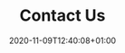 ---
title: "Contact Us"
date: 2020-11-09T12:40:08+01:00
draft: false
description: "Contact Us"
layout: contact
index: false
---